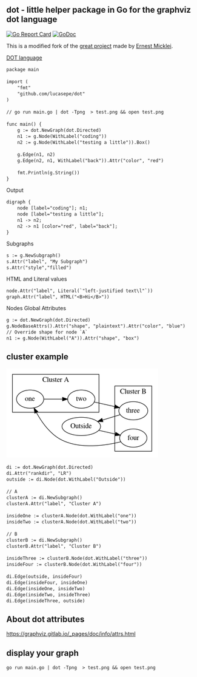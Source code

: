 ## dot - little helper package in Go for the graphviz dot language

[![Go Report Card](https://goreportcard.com/badge/github.com/lucasepe/dot)](https://goreportcard.com/report/github.com/lucasepe/dot)
[![GoDoc](https://godoc.org/github.com/lucasepe/dot?status.svg)](https://pkg.go.dev/github.com/lucasepe/dot)

This is a modified fork of the [great project](https://github.com/emicklei/dot/) made by [Ernest Micklei](https://github.com/emicklei). 


[DOT language](http://www.graphviz.org/doc/info/lang.html)

	package main
	
	import (
		"fmt"	
		"github.com/lucasepe/dot"
	)
	
	// go run main.go | dot -Tpng  > test.png && open test.png
	
	func main() {
		g := dot.NewGraph(dot.Directed)
		n1 := g.Node(WithLabel("coding"))
		n2 := g.Node(WithLabel("testing a little")).Box()
	
		g.Edge(n1, n2)
		g.Edge(n2, n1, WithLabel("back")).Attr("color", "red")
	
		fmt.Println(g.String())
	}

Output

	digraph {
		node [label="coding"]; n1;
		node [label="testing a little"];
		n1 -> n2;
		n2 -> n1 [color="red", label="back"];
	}

Subgraphs

	s := g.NewSubgraph()
	s.Attr("label", "My Subgraph")
	s.Attr("style","filled")


HTML and Literal values

	node.Attr("label", Literal(`"left-justified text\l"`))
	graph.Attr("label", HTML("<B>Hi</B>"))

Nodes Global Attributes

    g := dot.NewGraph(dot.Directed)
	g.NodeBaseAttrs().Attr("shape", "plaintext").Attr("color", "blue")
	// Override shape for node `A`
	n1 := g.Node(WithLabel("A")).Attr("shape", "box")

## cluster example

![](./_examples/cluster.png)

	di := dot.NewGraph(dot.Directed)
	di.Attr("rankdir", "LR")
	outside := di.Node(dot.WithLabel("Outside"))

	// A
	clusterA := di.NewSubgraph()
	clusterA.Attr("label", "Cluster A")

	insideOne := clusterA.Node(dot.WithLabel("one"))
	insideTwo := clusterA.Node(dot.WithLabel("two"))

	// B
	clusterB := di.NewSubgraph()
	clusterB.Attr("label", "Cluster B")

	insideThree := clusterB.Node(dot.WithLabel("three"))
	insideFour := clusterB.Node(dot.WithLabel("four"))

	di.Edge(outside, insideFour)
	di.Edge(insideFour, insideOne)
	di.Edge(insideOne, insideTwo)
	di.Edge(insideTwo, insideThree)
	di.Edge(insideThree, outside)


## About dot attributes

https://graphviz.gitlab.io/_pages/doc/info/attrs.html

## display your graph

	go run main.go | dot -Tpng  > test.png && open test.png


